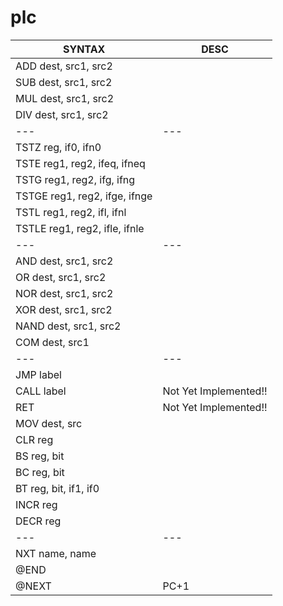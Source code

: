 # plc

| SYNTAX | DESC |
|---|---|
| ADD dest, src1, src2 | |
| SUB dest, src1, src2 | |
| MUL dest, src1, src2 | |
| DIV dest, src1, src2 | |
|---|---|
| TSTZ reg, if0, ifn0 | |
| TSTE reg1, reg2, ifeq, ifneq | |
| TSTG reg1, reg2, ifg, ifng | |
| TSTGE reg1, reg2, ifge, ifnge | |
| TSTL reg1, reg2, ifl, ifnl | |
| TSTLE reg1, reg2, ifle, ifnle | |
|---|---|
| AND dest, src1, src2 | |
| OR dest, src1, src2 | |
| NOR dest, src1, src2 | |
| XOR dest, src1, src2 | |
| NAND dest, src1, src2 | |
| COM dest, src1 | |
|---|---|
| JMP label | |
| CALL label | Not Yet Implemented!! |
| RET | Not Yet Implemented!! |
| MOV dest, src | |
| CLR reg | |
| BS reg, bit | |
| BC reg, bit | |
| BT reg, bit, if1, if0 | |
| INCR reg | |
| DECR reg | |
|---|---|
| NXT name, name | |
| @END | |
| @NEXT | PC+1 |
